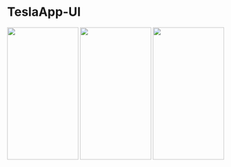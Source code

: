 # TeslaApp-UI


<img class="lazy alignnone wp-image-2464 lazy-loaded" src="http://tefumaru.com/wp-content/uploads/2020/11/tesla_1.gif" data-lazy-type="image" data-lazy-src="http://tefumaru.com/wp-content/uploads/2020/11/tesla_1.gif" alt="" width="165" height="308">

<img class="lazy alignnone wp-image-2463 lazy-loaded" src="http://tefumaru.com/wp-content/uploads/2020/11/tesla_2.gif" data-lazy-type="image" data-lazy-src="http://tefumaru.com/wp-content/uploads/2020/11/tesla_2.gif" alt="" width="165" height="308">

<img class="lazy alignnone wp-image-2465 lazy-loaded" src="http://tefumaru.com/wp-content/uploads/2020/11/tesla_3.gif" data-lazy-type="image" data-lazy-src="http://tefumaru.com/wp-content/uploads/2020/11/tesla_3.gif" alt="" width="165" height="308">
